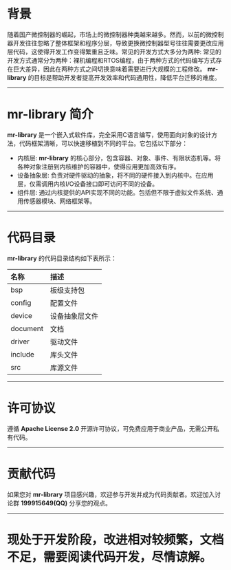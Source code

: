 ﻿# 背景

随着国产微控制器的崛起，市场上的微控制器种类越来越多。然而，以前的微控制器开发往往忽略了整体框架和程序分层，导致更换微控制器型号往往需要更改应用层代码，这使得开发工作变得繁重且乏味。常见的开发方式大多分为两种:
常见的开发方式通常分为两种：裸机编程和RTOS编程，由于两种方式的代码编写方式存在巨大差异，因此在两种方式之间切换意味着需要进行大规模的工程修改。
**mr-library** 的目标是帮助开发者提高开发效率和代码通用性，降低平台迁移的难度。

 ----------

# mr-library 简介

**mr-library** 是一个嵌入式软件库，完全采用C语言编写，使用面向对象的设计方法，代码框架清晰，可以快速移植到不同的平台。它包括以下部分：

* 内核层: **mr-library** 的核心部分，包含容器、对象、事件、有限状态机等。将各种对象注册到内核维护的容器中，使得应用更加高效有序。
* 设备抽象层: 负责对硬件驱动的抽象，将不同的硬件接入到内核中。在应用层，仅需调用内核I/O设备接口即可访问不同的设备。
* 组件层: 通过内核提供的API实现不同的功能。包括但不限于虚拟文件系统、通用传感器模块、网络框架等。

 ----------

# 代码目录

**mr-library** 的代码目录结构如下表所示：

| 名称       | 描述      |
|:---------|:--------|
| bsp      | 板级支持包   |
| config   | 配置文件    |
| device   | 设备抽象层文件 |
| document | 文档      |
| driver   | 驱动文件    |
| include  | 库头文件    |
| src      | 库源文件    |

 ----------

# 许可协议

遵循 **Apache License 2.0** 开源许可协议，可免费应用于商业产品，无需公开私有代码。

 ----------

# 贡献代码

如果您对 **mr-library** 项目感兴趣，欢迎参与开发并成为代码贡献者。欢迎加入讨论群 **199915649(QQ)** 分享您的观点。

 ----------

# 现处于开发阶段，改进相对较频繁，文档不足，需要阅读代码开发，尽情谅解。
